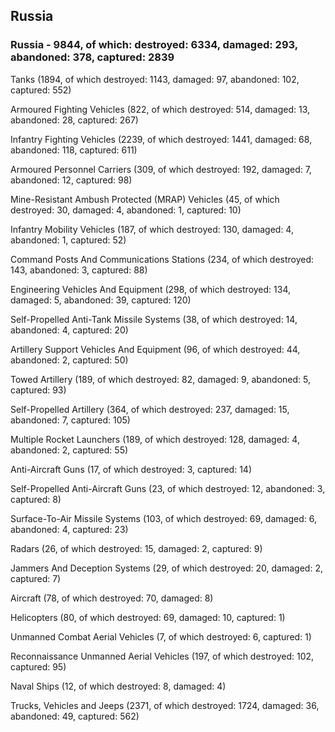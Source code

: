 
 
 ## Russia
 
 ### Russia - 9844, of which: destroyed: 6334, damaged: 293, abandoned: 378, captured: 2839

 

 

 Tanks (1894, of which destroyed: 1143, damaged: 97, abandoned: 102, captured: 552)

 Armoured Fighting Vehicles (822, of which destroyed: 514, damaged: 13, abandoned: 28, captured: 267)

 Infantry Fighting Vehicles (2239, of which destroyed: 1441, damaged: 68, abandoned: 118, captured: 611)

 Armoured Personnel Carriers (309, of which destroyed: 192, damaged: 7, abandoned: 12, captured: 98)

 Mine-Resistant Ambush Protected (MRAP) Vehicles (45, of which destroyed: 30, damaged: 4, abandoned: 1, captured: 10)

 Infantry Mobility Vehicles (187, of which destroyed: 130, damaged: 4, abandoned: 1, captured: 52)

 Command Posts And Communications Stations (234, of which destroyed: 143, abandoned: 3, captured: 88)

 Engineering Vehicles And Equipment (298, of which destroyed: 134, damaged: 5, abandoned: 39, captured: 120)

 Self-Propelled Anti-Tank Missile Systems (38, of which destroyed: 14, abandoned: 4, captured: 20)

 Artillery Support Vehicles And Equipment (96, of which destroyed: 44, abandoned: 2, captured: 50)

 Towed Artillery (189, of which destroyed: 82, damaged: 9, abandoned: 5, captured: 93)

 Self-Propelled Artillery (364, of which destroyed: 237, damaged: 15, abandoned: 7, captured: 105)

 Multiple Rocket Launchers (189, of which destroyed: 128, damaged: 4, abandoned: 2, captured: 55)

 Anti-Aircraft Guns (17, of which destroyed: 3, captured: 14)

 Self-Propelled Anti-Aircraft Guns (23, of which destroyed: 12, abandoned: 3, captured: 8)

 Surface-To-Air Missile Systems (103, of which destroyed: 69, damaged: 6, abandoned: 4, captured: 23)

 Radars (26, of which destroyed: 15, damaged: 2, captured: 9)

 Jammers And Deception Systems (29, of which destroyed: 20, damaged: 2, captured: 7)

 Aircraft (78, of which destroyed: 70, damaged: 8)

 Helicopters (80, of which destroyed: 69, damaged: 10, captured: 1)

 Unmanned Combat Aerial Vehicles (7, of which destroyed: 6, captured: 1)

 Reconnaissance Unmanned Aerial Vehicles (197, of which destroyed: 102, captured: 95)

 Naval Ships (12, of which destroyed: 8, damaged: 4)

 Trucks, Vehicles and Jeeps (2371, of which destroyed: 1724, damaged: 36, abandoned: 49, captured: 562)

